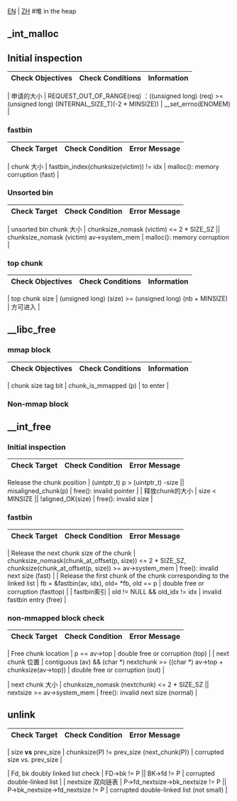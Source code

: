 [EN](./ptmalloc_check.md) | [ZH](./ptmalloc_check-zh.md)
#堆 in the heap


## _int_malloc



## Initial inspection


| Check Objectives | Check Conditions | Information |
| :---: | :--------------------------------------: | :-----------------: |

| 申请的大小 | REQUEST_OUT_OF_RANGE(req) ：((unsigned long) (req) >= (unsigned long) (INTERNAL_SIZE_T)(-2 * MINSIZE)) | __set_errno(ENOMEM) |



### fastbin



| Check Target | Check Condition | Error Message |
| -------- | :-------------------------------------: | :--------------------------------: |

| chunk 大小 | fastbin_index(chunksize(victim)) != idx | malloc(): memory corruption (fast) |



### Unsorted bin



| Check Target | Check Condition | Error Message |
| :-------------------: | :--------------------------------------: | :-------------------------: |

| unsorted bin chunk 大小 | chunksize_nomask (victim) <= 2 * SIZE_SZ \|\| chunksize_nomask (victim)  av->system_mem | malloc(): memory corruption |







### top chunk



| Check Objectives | Check Conditions | Information |
| :------------: | :--------------------------------------: | :--: |

| top chunk size | (unsigned long) (size) >= (unsigned long) (nb + MINSIZE) | 方可进入 |







## __libc_free



### mmap block


| Check Objectives | Check Conditions | Information |
| :------------: | :------------------: | :--: |

| chunk size tag bit | chunk_is_mmapped (p) | to enter |


### Non-mmap block


## __int_free



### Initial inspection


| Check Target | Check Condition | Error Message |
| :--------: | :--------------------------------------: | :---------------------: |

Release the chunk position | (uintptr_t) p &gt; (uintptr_t) -size \|\| misaligned_chunk(p) | free(): invalid pointer |
| 释放chunk的大小 |  size < MINSIZE \|\| !aligned_OK(size)   |  free(): invalid size   |



### fastbin



| Check Target | Check Condition | Error Message |
| :-------------------: | :--------------------------------------: | :---------------------------------: |

| Release the next chunk size of the chunk | chunksize_nomask(chunk_at_offset(p, size)) &lt;= 2 * SIZE_SZ, chunksize(chunk_at_offset(p, size)) &gt;= av-&gt;system_mem | free(): invalid next size (fast) |
| Release the first chunk of the chunk corresponding to the linked list | fb = &amp;fastbin(av, idx), old= *fb, old == p | double free or corruption (fasttop) |
|       fastbin索引       |      old != NULL && old_idx != idx       |    invalid fastbin entry (free)     |



### non-mmapped block check


| Check Target | Check Condition | Error Message |
| :-----------: | :--------------------------------------: | :--------------------------------: |

| Free chunk location | p == av-&gt;top | double free or corruption (top) |
| next chunk 位置 | contiguous (av) && (char *) nextchunk  >= ((char *) av->top + chunksize(av->top)) |  double free or corruption (out)   |

| next chunk 大小 | chunksize_nomask (nextchunk) <= 2 * SIZE_SZ \|\|  nextsize >= av->system_mem | free(): invalid next size (normal) |



## unlink



| Check Target | Check Condition | Error Message |
| :-------------------: | :--------------------------------------: | :--------------------------------------: |

| size **vs** prev_size | chunksize(P) != prev_size (next_chunk(P)) |       corrupted size vs. prev_size       |

| Fd, bk doubly linked list check | FD-&gt;bk != P \|\| BK-&gt;fd != P | corrupted double-linked list |
|     nextsize 双向链表     | P->fd_nextsize->bk_nextsize != P \|\| P->bk_nextsize->fd_nextsize != P | corrupted double-linked list (not small) |



